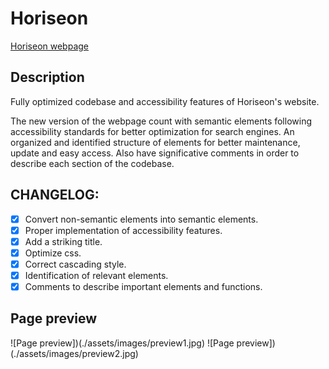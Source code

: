 # Horiseon

[Horiseon webpage](#)

## Description

Fully optimized codebase and accessibility features of Horiseon's website.

The new version of the webpage count with semantic elements following accessibility standards for better optimization for search engines. An organized and identified structure of elements for better maintenance, update and easy access. Also have significative comments in order to describe each section of the codebase.


## CHANGELOG:

- [X] Convert non-semantic elements into semantic elements.
- [X] Proper implementation of accessibility features.
- [X] Add a striking title.
- [X] Optimize css.
- [X] Correct cascading style.
- [X] Identification of relevant elements.
- [X] Comments to describe important elements and functions.

## Page preview

![Page preview])(./assets/images/preview1.jpg)
![Page preview])(./assets/images/preview2.jpg)